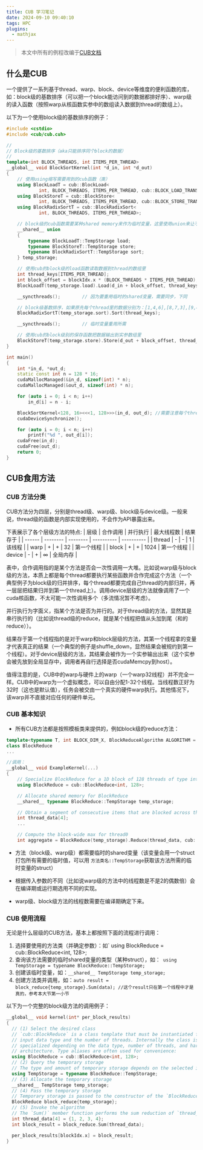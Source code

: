 ```yaml
---
title: CUB 学习笔记
date: 2024-09-10 09:40:10
tags: HPC
plugins:
  - mathjax
---
```

> 本文中所有的例程改编于[CUB文档](https://nvidia.github.io/cccl/cub/index.html)

## 什么是CUB
一个提供了一系列基于thread、warp、block、device等维度的便利函数的库，如：block级的基数排序（可以把一个block能访问到的数据都排好序）、warp级的读入函数（按照warp从核函数实参中的数组读入数据到thread的数组上）。

以下为一个使用block级的基数排序的例子：
```cpp
#include <cstdio>
#include <cub/cub.cuh>

//
// Block级的基数排序（aka只能排序同个block的数据）
//
template<int BLOCK_THREADS, int ITEMS_PER_THREAD>
__global__ void BlockSortKernel(int *d_in, int *d_out)
{
    // 使用using缩写需要用到的cub函数（类）
    using BlockLoadT = cub::BlockLoad<
            int, BLOCK_THREADS, ITEMS_PER_THREAD, cub::BLOCK_LOAD_TRANSPOSE>;
    using BlockStoreT = cub::BlockStore<
            int, BLOCK_THREADS, ITEMS_PER_THREAD, cub::BLOCK_STORE_TRANSPOSE>;
    using BlockRadixSortT = cub::BlockRadixSort<
            int, BLOCK_THREADS, ITEMS_PER_THREAD>;

    // block级的cub函数需要某种shared memory来作为临时变量，这里使用union来让不同的cub函数复用
    __shared__ union
    {
        typename BlockLoadT::TempStorage load;
        typename BlockStoreT::TempStorage store;
        typename BlockRadixSortT::TempStorage sort;
    } temp_storage;

    // 使用cub的block级的load函数读取数据到thread的数组里
    int thread_keys[ITEMS_PER_THREAD];
    int block_offset = blockIdx.x * (BLOCK_THREADS * ITEMS_PER_THREAD);
    BlockLoadT(temp_storage.load).Load(d_in + block_offset, thread_keys);

    __syncthreads();        // 因为要重用临时的shared变量，需要同步，下同

    // block级基数排序，如果原先每个thread里的数据分别为：[1,4,6],[8,7,3],[9,4,7]，排序过后就会变为：[1,3,4],[4,6,7],[7,8,9]
    BlockRadixSortT(temp_storage.sort).Sort(thread_keys);

    __syncthreads();        // 临时变量重用所需

    // 使用cub的block级别的保存函数把数据输出到实参数组里
    BlockStoreT(temp_storage.store).Store(d_out + block_offset, thread_keys);
}

int main()
{
    int *in_d, *out_d;
    static const int n = 128 * 16;
    cudaMallocManaged(&in_d, sizeof(int) * n);
    cudaMallocManaged(&out_d, sizeof(int) * n);

    for (auto i = 0; i < n; i++)
        in_d[i] = n - i;

    BlockSortKernel<128, 16><<<1, 128>>>(in_d, out_d); //需要注意每个thread的线程数和cub函数里设置的线程数（在本例子中使用模板参数传入）应该保持一致，因为cub本质上也是给手写的方法包一层，并不会凭空增加或减少内存
    cudaDeviceSynchronize();

    for (auto i = 0; i < n; i++)
        printf("%d ", out_d[i]);
    cudaFree(in_d);
    cudaFree(out_d);
    return 0;
}
```

## CUB食用方法
### CUB 方法分类
CUB方法分为四层，分别是thread级、warp级、block级与device级。一般来说，thread级的函数是内部实现使用的，不会作为API暴露出来。

下表展示了各个层级方法的特点:
| 层级   | 合作调用 | 并行执行 | 最大线程数 | 结果存于   |
| ------ | -------- | -------- | ---------- | ---------- |
| thread | -        | -        | 1          | 该线程     |
| warp   | +        | +        | 32         | 第一个线程 |
| block  | +        | +        | 1024       | 第一个线程 |
| device | -        | +        | $\infty$   | 全局内存   |

表中，合作调用指的是某个方法是否会一次性调用一大堆。比如说warp级与block级的方法，本质上都是每个thread都要执行某些函数并合作完成这个方法（一个典型例子为block级的归并排序，每个thread都要完成自己thread的内部归并，再一层层把结果归并到第一个thread上）。调用device层级的方法就像调用了一个cuda核函数，不太可能一次性调用多个（多流情况暂不考虑）。

并行执行为字面义，指某个方法是否为并行的。对于thread级的方法，显然其是串行执行的（比如说thread级的reduce，就是某个线程把值从头加到尾（和的reduce））。

结果存于第一个线程指的是对于warp和block层级的方法，其第一个线程拿的变量才代表真正的结果（一个典型的例子是shuffle_down，显然结果会被规约到第一个线程）。对于device层级的方法，其结果会被作为一个实参输出出来（这个实参会被先放到全局显存中，调用者再自行选择是否cudaMemcpy到host）。

值得注意的是，CUB中的warp与硬件上的warp（一个warp32线程）并不完全一样。CUB中的warp为一个虚拟概念，可以自由分配1-32个线程。当线程数正好为32时（这也是默认值），任务会被交由一个真实的硬件warp执行。其他情况下，该warp并不直接对应任何的硬件单元。

### CUB 基本知识
+ 所有CUB方法都是按照模板类来提供的，例如block级的reduce方法：
```cpp
template<typename T, int BLOCK_DIM_X, BlockReduceAlgorithm ALGORITHM = BLOCK_REDUCE_WARP_REDUCTIONS, int BLOCK_DIM_Y = 1, int BLOCK_DIM_Z = 1, int LEGACY_PTX_ARCH = 0>
class BlockReduce
...

//调用：
__global__ void ExampleKernel(...)
{
    // Specialize BlockReduce for a 1D block of 128 threads of type int
    using BlockReduce = cub::BlockReduce<int, 128>;

    // Allocate shared memory for BlockReduce
    __shared__ typename BlockReduce::TempStorage temp_storage;

    // Obtain a segment of consecutive items that are blocked across threads
    int thread_data[4];
    ...

    // Compute the block-wide max for thread0
    int aggregate = BlockReduce(temp_storage).Reduce(thread_data, cub::Max());
```       

+ 方法（block级、warp级）都需要临时的shared变量（该变量会用一个struct打包所有需要的临时值，可以用 `方法类名::TempStorage`获取该方法所需的临时变量的struct）

+ 根据传入参数的不同（比如说warp级的方法中的线程数是不是2的偶数倍）会在编译期或运行期选用不同的实现。

+ warp级、block级方法的线程数需要在编译期确定下来。

### CUB 使用流程
无论是什么层级的CUB方法，基本上都按照下面的流程进行调用：

1. 选择要使用的方法类（并确定参数）：如`  using BlockReduce = cub::BlockReduce<int, 128>;
2. 查询该方法需要的临时shared变量的类型（某种struct），如：` using TempStorage = typename BlockReduce::TempStorage;`
3. 创建该临时变量，如：`__shared__ TempStorage temp_storage;`
4. 创建方法类并调用，如：`auto result = block_reduce{temp_storage}.Sum(data); //这个result只在第一个线程中才是真的，参考本大节第一小节`

以下为一个完整的block级方法的调用例子：
```cpp
__global__ void kernel(int* per_block_results)
{
  // (1) Select the desired class
  // `cub::BlockReduce` is a class template that must be instantiated for the
  // input data type and the number of threads. Internally the class is
  // specialized depending on the data type, number of threads, and hardware
  // architecture. Type aliases are often used for convenience:
  using BlockReduce = cub::BlockReduce<int, 128>;
  // (2) Query the temporary storage
  // The type and amount of temporary storage depends on the selected instantiation
  using TempStorage = typename BlockReduce::TempStorage;
  // (3) Allocate the temporary storage
  __shared__ TempStorage temp_storage;
  // (4) Pass the temporary storage
  // Temporary storage is passed to the constructor of the `BlockReduce` class
  BlockReduce block_reduce{temp_storage};
  // (5) Invoke the algorithm
  // The `Sum()` member function performs the sum reduction of `thread_data` across all 128 threads
  int thread_data[4] = {1, 2, 3, 4};
  int block_result = block_reduce.Sum(thread_data);

  per_block_results[blockIdx.x] = block_result;
}
```
